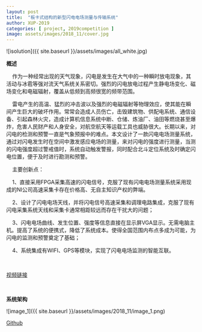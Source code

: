 ```yaml
---
layout: post
title:  "板卡式结构的新型闪电电场测量与传输系统"
author: XUP-2019
categories: [ project, 2019competition ]
image: assets/images/2018_11/cover.jpg
---
```


![isolution]({{ site.baseurl }}/assets/images/all_white.jpg)

**概述**

&nbsp;&nbsp;&nbsp;&nbsp;作为一种经常出现的天气现象，闪电是发生在大气中的一种瞬时放电现象，其活动与冰雹等强对流天气系统关系密切。强烈的闪电放电过程产生静电场变化、磁场变化和电磁辐射，覆盖从低频到高频很宽的频带范围。

&nbsp;&nbsp;&nbsp;&nbsp;雷电产生的高温、猛烈的冲击波以及强烈的电磁辐射等物理效应，使其能在瞬间产生巨大的破坏作用。常常会造成人员伤亡，击毁建筑物、供配电系统、通信设备、引起森林火灾，造成计算机信息系统中断、仓储、炼油厂、油田等燃烧甚至爆炸，危害人民财产和人身安全，对航空航天等运载工具也威胁很大。长期以来，对闪电的检测和预警一直是气象预报中的难点。本文设计了一款闪电电场测量系统，通过对闪电发生时在空间中激发感应电场的测量，来对闪电的强度进行测量，当测的闪电强度超过警戒值时，系统自动触发警报，同时配合北斗定位系统及时确定闪电位置，便于及时进行勘测和预警。

&nbsp;&nbsp;&nbsp;&nbsp;主要创新点：

&nbsp;&nbsp;&nbsp;&nbsp;1、直接采用FPGA采集高速的闪电信号，克服了现有闪电电场测量系统采用现成的NI公司高速采集卡存在价格高、无自主知识产权的弊端。

&nbsp;&nbsp;&nbsp;&nbsp;2、设计了闪电电场天线，并将闪电信号高速采集和调理电路集成，克服了现有闪电采集系统天线和采集卡通常相距较远而存在干扰大的问题；

&nbsp;&nbsp;&nbsp;&nbsp;3、闪电电场曲线、发生位置、强度等信息直接在显示屏VGA显示。无需电脑主机。提高了系统的便携式，降低了系统成本。使得全国范围内布点多成为可能，为闪电的监测和预警奠定了基础；

&nbsp;&nbsp;&nbsp;&nbsp;4、系统集成有WIFI、GPS等模块，实现了闪电电场监测的智能互联。

&nbsp;

[视频链接](http://player.youku.com/embed/XMzgyNzYwMTY1Mg==)

&nbsp;

**系统架构**

![image_1]({{ site.baseurl }}/assets/images/2018_11/image_1.png)


[Github](ttps://github.com/louisliuwei/Xilinx-OpenHW-Contest/tree/master/2018%20Xilinx-OpenHW-Contest/No.4_A%20new%20type%20of%20Lightning%20Electric%20Field%20Measurement%20and%20Transmission%20System%20for%20Board%20Structure)
